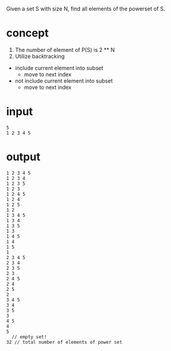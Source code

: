 Given a set S with size N, find all elements of the powerset of S.

# concept
1. The number of element of P(S) is 2 ** N
2. Utilize backtracking
  - include current element into subset 
    - move to next index
  - not include current element into subset
    - move to next index

# input
```
5
1 2 3 4 5
```

# output
```
1 2 3 4 5 
1 2 3 4 
1 2 3 5 
1 2 3 
1 2 4 5 
1 2 4 
1 2 5 
1 2 
1 3 4 5 
1 3 4 
1 3 5 
1 3 
1 4 5 
1 4 
1 5 
1 
2 3 4 5 
2 3 4 
2 3 5 
2 3 
2 4 5 
2 4 
2 5 
2 
3 4 5 
3 4 
3 5 
3 
4 5 
4 
5 
  // empty set!
32 // total number of elements of power set
```
